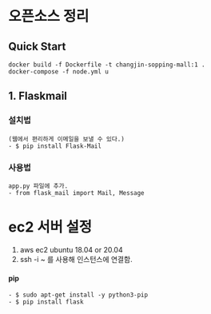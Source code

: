 # 오픈소스 정리

## Quick Start
 ```
 docker build -f Dockerfile -t changjin-sopping-mall:1 . 
 docker-compose -f node.yml u
 ```


## 1. Flaskmail
### 설치법
    (웹에서 편리하게 이메일을 보낼 수 있다.)
    - $ pip install Flask-Mail
### 사용법
    app.py 파일에 추가.
    - from flask_mail import Mail, Message


# ec2 서버 설정
1. aws ec2 ubuntu 18.04 or 20.04
2. ssh -i ~ 를 사용해 인스턴스에 연결함.

#### pip
    - $ sudo apt-get install -y python3-pip
    - $ pip install flask


</br>
</br>